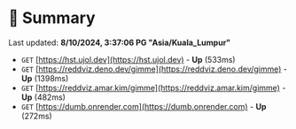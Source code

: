# 📖 Summary
Last updated: **8/10/2024, 3:37:06 PG "Asia/Kuala_Lumpur"**

- `GET` [https://hst.ujol.dev](https://hst.ujol.dev) - **Up** (533ms)
- `GET` [https://reddviz.deno.dev/gimme](https://reddviz.deno.dev/gimme) - **Up** (1398ms)
- `GET` [https://reddviz.amar.kim/gimme](https://reddviz.amar.kim/gimme) - **Up** (482ms)
- `GET` [https://dumb.onrender.com](https://dumb.onrender.com) - **Up** (272ms)
